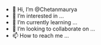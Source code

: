 - 👋 Hi, I’m @Chetanmaurya
- 👀 I’m interested in ...
- 🌱 I’m currently learning ...
- 💞️ I’m looking to collaborate on ...
- 📫 How to reach me ...

<!---
phoenixop/phoenixop is a ✨ special ✨ repository because its `README.md` (this file) appears on your GitHub profile.
You can click the Preview link to take a look at your changes.
--->

